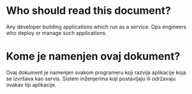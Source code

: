 Who should read this document?
==============================

Any developer building applications which run as a service.  Ops engineers who deploy or manage such applications.


Kome je namenjen ovaj dokument?
==============================

Ovaj dokument je namenjen svakom programeru koji razvija aplikacije koja se izvršava kao servis. Sistem inženjerima koji postavljaju ili održavaju ovakav tip aplikacije.
